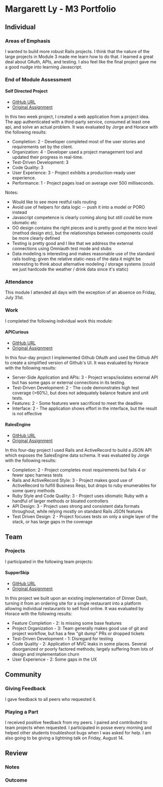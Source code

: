 # Margarett Ly - M3 Portfolio

## Individual

### Areas of Emphasis

I wanted to build more robust Rails projects. I think that the nature of the large
projects in Module 3 made me learn how to do that. I learned a great deal about OAuth,
APIs, and testing. I also feel like the final project gave me a good nudge into
learning Javascript.

### End of Module Assessment

#### Self Directed Project

* [GitHub URL](https://github.com/aoili/drank)
* [Original Assignment](https://github.com/turingschool/lesson_plans/blob/master/ruby_03-professional_rails_applications/self_directed_project.markdown)

In this two week project, I created a web application from a project idea. The app authenticated with a third-party service, consumed at least one api, and solve an actual problem. It was evaluated by Jorge and Horace with the following results:

* Completion: 2 - Developer completed most of the user stories and requirements set by the client.
* Organization: 4 - Developer used a project management tool and updated their progress in real-time.
* Test-Driven Development: 3
* Code Quality: 3
* User Experience: 3 - Project exhibits a production-ready user experience.
* Performance: 1 - Project pages load on average over 500 milliseconds.

Notes:
* Would like to see more restful rails routing
* Avoid use of helpers for data logic -- push it into a model or PORO instead
* Javascript competence is clearly coming along but still could be more idomatic etc
* OO design contains the right pieces and is pretty good at the micro level (method design etc), but the relationships between components could be more clearly defined
* Testing is pretty good and I like that we address the external connections using Omniauth test mode and stubs
* Data modeling is interesting and makes reasonable use of the standard rails tooling; given the relative static-ness of the data it might be interesting to think about alternative modeling / storage systems (could we just hardcode the weather / drink data since it's static)

### Attendance

This module I attended all days with the exception of an absence on Friday, July 31st.

### Work

I completed the following individual work this module:

#### APICurious

* [GitHub URL](https://github.com/aoili/api_curious)
* [Original Assignment](https://github.com/turingschool/curriculum/blob/master/source/projects/apicurious.markdown)

In this four-day project I implemented Github OAuth and used the Github API to create
a simplified version of Github's UI. It was evaluated by Horace with the following results:

* Server-Side Application and APIs: 3 - Project wraps/isolates external API but has some gaps or external connections in its testing.
* Test-Driven Development: 2 - The code demonstrates high test coverage (>60%), but does not adequately balance feature and unit tests.
* Features: 2 - Some features were sacrificed to meet the deadline
* Interface: 2 - The application shows effort in the interface, but the result is not effective

#### RalesEngine

* [GitHub URL](https://github.com/aoili/rales_engine)
* [Original Assignment](https://github.com/turingschool/curriculum/blob/master/source/projects/rales_engine.markdown)

In this four-day project I used Rails and ActiveRecord to build a JSON API which exposes the SalesEngine data schema. It was evaluated by Jorge with the following results:

* Completion: 2 - Project completes most requirements but fails 4 or fewer spec harness tests
* Rails and ActiveRecord Style: 3 - Project makes good use of ActiveRecord to fulfill Business Reqs, but drops to ruby enumerables for some query methods
* Ruby Style and Code Quality: 3 - Project uses idiomatic Ruby with a handful of larger methods or bloated controllers
* API Design: 3 - Project uses strong and consistent data formats throughout, while relying mostly on standard Rails JSON features
* Test Driven Design: 2 - Project focuses tests on only a single layer of the stack, or has large gaps in the coverage

## Team

### Projects

I participated in the following team projects:

#### SupperSkip

* [GitHub URL](https://github.com/vanegomez/supper_skip)
* [Original Assignment](https://github.com/turingschool/curriculum/blob/master/source/projects/supper_skip.markdown)

In this project we built upon an existing implementation of Dinner Dash, turning it from an ordering site for a single restaurant into a platform allowing individual restaurants to sell food online. It was evaluated by Horace with the following results:

* Feature Completion - 2: Is missing some base features
* Project Organization - 3: Team generally makes good use of git and project workflow, but has a few "git dump" PRs or dropped tickets
* Test-Driven Development - 1: Disregard for testing
* Code Quality - 2: Application of MVC leaks in some places. Several disorganized or poorly factored methods; largely suffering from lots of design and implementation churn
* User Experience - 2: Some gaps in the UX


## Community

### Giving Feedback

I gave feedback to all peers who requested it.

### Playing a Part

I received positive feedback from my peers. I paired and contributed to team projects
when requested. I participated in posse every morning and helped other students
troubleshoot bugs when I was asked for help. I am also going to be giving a lightning
talk on Friday, August 14.

## Review

### Notes



### Outcome
